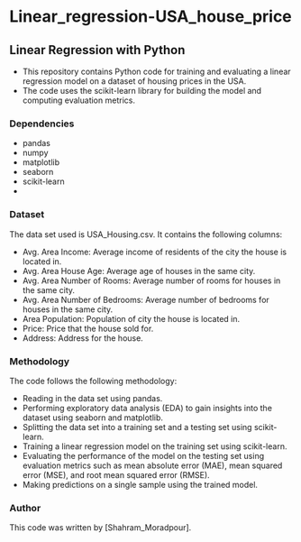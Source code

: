 # Linear_regression-USA_house_price

## Linear Regression with Python

* This repository contains Python code for training and evaluating a linear regression model on a dataset of housing prices in the USA.
*  The code uses the scikit-learn library for building the model and computing evaluation metrics.

### Dependencies
* pandas
* numpy
* matplotlib
* seaborn
* scikit-learn
* 
### Dataset

The data set used is USA_Housing.csv. It contains the following columns:

* Avg. Area Income: Average income of residents of the city the house is located in.
* Avg. Area House Age: Average age of houses in the same city.
* Avg. Area Number of Rooms: Average number of rooms for houses in the same city.
* Avg. Area Number of Bedrooms: Average number of bedrooms for houses in the same city.
* Area Population: Population of city the house is located in.
* Price: Price that the house sold for.
* Address: Address for the house.



### Methodology

The code follows the following methodology:
* Reading in the data set using pandas.
* Performing exploratory data analysis (EDA) to gain insights into the dataset using seaborn and matplotlib.
* Splitting the data set into a training set and a testing set using scikit-learn.
* Training a linear regression model on the training set using scikit-learn.
* Evaluating the performance of the model on the testing set using evaluation metrics such as mean absolute error (MAE), mean squared error (MSE), and root mean squared error (RMSE).
* Making predictions on a single sample using the trained model.


### Author
This code was written by [Shahram_Moradpour].
